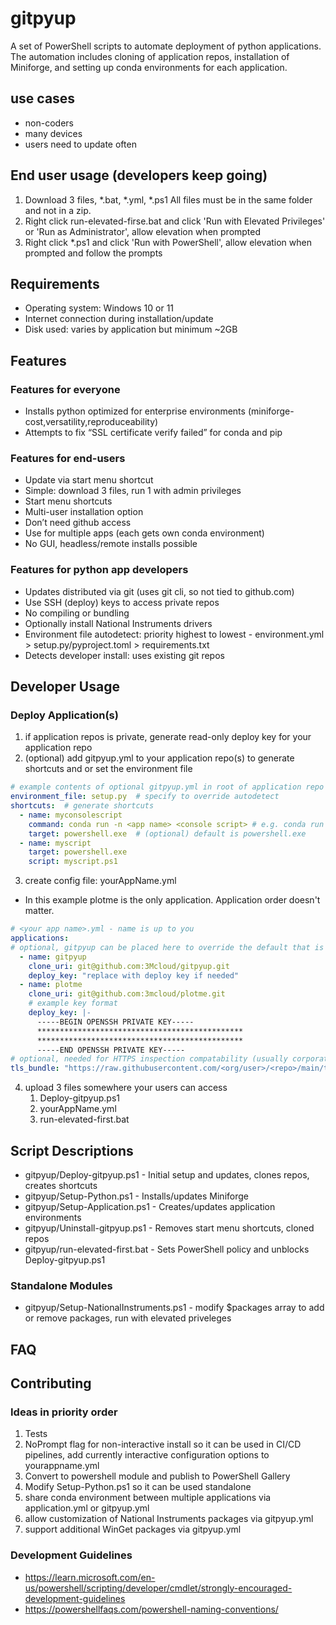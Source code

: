 # gitpyup
A set of PowerShell scripts to automate deployment of python applications. The automation includes cloning of application repos, installation of Miniforge, and setting up conda environments for each application.

## use cases
* non-coders
* many devices
* users need to update often

## End user usage (developers keep going)
1. Download 3 files, *.bat, *.yml, *.ps1 All files must be in the same folder and not in a zip.
2. Right click run-elevated-firse.bat and click 'Run with Elevated Privileges' or 'Run as Administrator', allow elevation when prompted
3. Right click *.ps1 and click 'Run with PowerShell', allow  elevation when prompted and follow the prompts

## Requirements
* Operating system: Windows 10 or 11
* Internet connection during installation/update
* Disk used: varies by application but minimum ~2GB

## Features
### Features for everyone
* Installs python optimized for enterprise environments (miniforge-cost,versatility,reproduceability)
* Attempts to fix “SSL certificate verify failed” for conda and pip

### Features for end-users
* Update via start menu shortcut
* Simple: download 3 files, run 1 with admin privileges 
* Start menu shortcuts
* Multi-user installation option
* Don’t need github access
* Use for multiple apps (each gets own conda environment)
* No GUI, headless/remote installs possible

### Features for python app developers
* Updates distributed via git (uses git cli, so not tied to github.com)
* Use SSH (deploy) keys to access private repos
* No compiling or bundling
* Optionally install National Instruments drivers
* Environment file autodetect: priority highest to lowest - environment.yml > setup.py/pyproject.toml > requirements.txt
* Detects developer install: uses existing git repos

## Developer Usage

### Deploy Application(s)
1. if application repos is private, generate read-only deploy key for your application repo
2. (optional) add gitpyup.yml to your application repo(s) to generate shortcuts and or set the environment file

```yml
# example contents of optional gitpyup.yml in root of application repo
environment_file: setup.py  # specify to override autodetect
shortcuts:  # generate shortcuts
  - name: myconsolescript
    command: conda run -n <app name> <console script> # e.g. conda run -n plotme plotme
    target: powershell.exe  # (optional) default is powershell.exe
  - name: myscript
    target: powershell.exe
    script: myscript.ps1
```

3. create config file: yourAppName.yml

* In this example plotme is the only application.  Application order doesn't matter.
```yml
# <your app name>.yml - name is up to you
applications:
# optional, gitpyup can be placed here to override the default that is in Deploy-gitpyup.ps1
  - name: gitpyup
    clone_uri: git@github.com:3Mcloud/gitpyup.git
    deploy_key: "replace with deploy key if needed"
  - name: plotme
    clone_uri: git@github.com:3mcloud/plotme.git
    # example key format
    deploy_key: |-
      -----BEGIN OPENSSH PRIVATE KEY-----
      **********************************************
      **********************************************
      -----END OPENSSH PRIVATE KEY-----
# optional, needed for HTTPS inspection compatability (usually corporate environments)
tls_bundle: "https://raw.githubusercontent.com/<org/user>/<repo>/main/tls-ca-bundle.txt"
```

4. upload 3 files somewhere your users can access
    1. Deploy-gitpyup.ps1
    2. yourAppName.yml
    3. run-elevated-first.bat

## Script Descriptions
* gitpyup/Deploy-gitpyup.ps1 - Initial setup and updates, clones repos, creates shortcuts
* gitpyup/Setup-Python.ps1 - Installs/updates Miniforge
* gitpyup/Setup-Application.ps1 - Creates/updates application  environments
* gitpyup/Uninstall-gitpyup.ps1 - Removes start menu shortcuts, cloned repos
* gitpyup/run-elevated-first.bat - Sets PowerShell policy and unblocks Deploy-gitpyup.ps1

### Standalone Modules
* gitpyup/Setup-NationalInstruments.ps1 - modify $packages array to add or remove packages, run with elevated priveleges

## FAQ 


## Contributing

### Ideas in priority order
1. Tests
1. NoPrompt flag for non-interactive install so it can be used in CI/CD pipelines, add currently interactive configuration options to yourappname.yml
1. Convert to powershell module and publish to PowerShell Gallery
1. Modify Setup-Python.ps1 so it can be used standalone
1. share conda environment between multiple applications via application.yml or gitpyup.yml
1. allow customization of National Instruments packages via gitpyup.yml
1. support additional WinGet packages via gitpyup.yml

### Development Guidelines
* https://learn.microsoft.com/en-us/powershell/scripting/developer/cmdlet/strongly-encouraged-development-guidelines
* https://powershellfaqs.com/powershell-naming-conventions/


